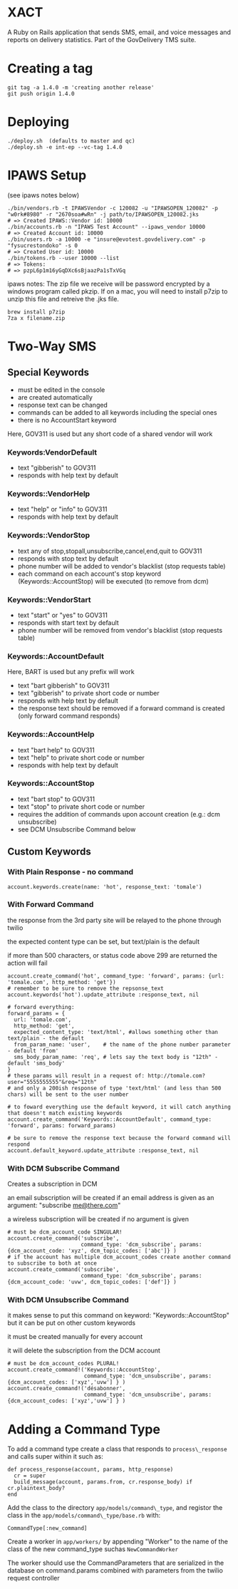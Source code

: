 XACT
====
A Ruby on Rails application that sends SMS, email, and voice messages and reports on delivery statistics. Part of the GovDelivery TMS suite.

Creating a tag
==============

    git tag -a 1.4.0 -m 'creating another release'
    git push origin 1.4.0

Deploying
=========

    ./deploy.sh  (defaults to master and qc)
    ./deploy.sh -e int-ep --vc-tag 1.4.0

IPAWS Setup
===============

(see ipaws notes below)

    ./bin/vendors.rb -t IPAWSVendor -c 120082 -u "IPAWSOPEN_120082" -p "w0rk#8980" -r "2670soa#wRn" -j path/to/IPAWSOPEN_120082.jks
    # => Created IPAWS::Vendor id: 10000
    ./bin/accounts.rb -n "IPAWS Test Account" --ipaws_vendor 10000
    # => Created Account id: 10000
    ./bin/users.rb -a 10000 -e "insure@evotest.govdelivery.com" -p "fysucrestondoko" -s 0
    # => Created User id: 10000
    ./bin/tokens.rb --user 10000 --list
    # => Tokens:
    # => pzpL6p1m16yGqDXc6sBjaazPa1sTxVGq


ipaws notes:
The zip file we receive will be password encrypted by a windows program called pkzip.
If on a mac, you will need to install p7zip to unzip this file and retreive the .jks file.

    brew install p7zip
    7za x filename.zip


Two-Way SMS
===========

## Special Keywords

-   must be edited in the console
-   are created automatically
-   response text can be changed
-   commands can be added to all keywords including the special ones
-   there is no AccountStart keyword

Here, GOV311 is used but any short code of a shared vendor will work

### Keywords:VendorDefault

-   text "gibberish" to GOV311
-   responds with help text by default

### Keywords::VendorHelp

-   text "help" or "info" to GOV311
-   responds with help text by default

### Keywords::VendorStop

-   text any of stop,stopall,unsubscribe,cancel,end,quit to GOV311
-   responds with stop text by default
-   phone number will be added to vendor's blacklist (stop requests table)
-   each command on each account's stop keyword (Keywords::AccountStop) will be executed (to remove from dcm)

### Keywords::VendorStart

-   text "start" or "yes" to GOV311
-   responds with start text by default
-   phone number will be removed from vendor's blacklist (stop requests table)

### Keywords::AccountDefault

Here, BART is used but any prefix will work

-   text "bart gibberish" to GOV311
-   text "gibberish" to private short code or number
-   responds with help text by default
-   the response text should be removed if a forward command is created (only forward command responds)

### Keywords::AccountHelp

-   text "bart help" to GOV311
-   text "help" to private short code or number
-   responds with help text by default

### Keywords::AccountStop

-   text "bart stop" to GOV311
-   text "stop" to private short code or number
-   requires the addition of commands upon account creation (e.g.: dcm unsubscribe)
-   see DCM Unsubscribe Command below

## Custom Keywords

### With Plain Response - no command

    account.keywords.create(name: 'hot', response_text: 'tomale')

### With Forward Command

the response from the 3rd party site will be relayed to the phone through twilio

the expected content type can be set, but text/plain is the default

if more than 500 characters, or status code above 299 are returned the action will fail

    account.create_command('hot', command_type: 'forward', params: {url: 'tomale.com', http_method: 'get'})
    # remember to be sure to remove the repsonse_text
    account.keywords('hot').update_attribute :response_text, nil

    # forward everything:
    forward_params = {
      url: 'tomale.com',
      http_method: 'get',
      expected_content_type: 'text/html', #allows something other than text/plain - the default
      from_param_name: 'user',    # the name of the phone number parameter - default 'from'
      sms_body_param_name: 'req', # lets say the text body is "12th" - default 'sms_body'
    }
    # these params will result in a request of: http://tomale.com?user="5555555555"&req="12th"
    # and only a 200ish response of type 'text/html' (and less than 500 chars) will be sent to the user number

    # to foward everything use the default keyword, it will catch anything that doesn't match existing keywords
    account.create_command('Keywords::AccountDefault', command_type: 'forward', params: forward_params)

    # be sure to remove the response text because the forward command will respond
    account.default_keyword.update_attribute :response_text, nil

### With DCM Subscribe Command

Creates a subscription in DCM

an email subscription will be created if an email address is given as an
argument:  "subscribe me@there.com"

a wireless subscription will be created if no argument is given

    # must be dcm_account_code SINGULAR!
    account.create_command('subscribe',
                           command_type: 'dcm_subscribe', params: {dcm_account_code: 'xyz', dcm_topic_codes: ['abc']} )
    # if the account has multiple dcm_account_codes create another command to subscribe to both at once
    account.create_command('subscribe',
                           command_type: 'dcm_subscribe', params: {dcm_account_code: 'uvw', dcm_topic_codes: ['def']} )

### With DCM Unsubscribe Command

it makes sense to put this command on keyword: "Keywords::AccountStop"
but it can be put on other custom keywords

it must be created manually for every account

it will delete the subscription from the DCM account

    # must be dcm_account_codes PLURAL!
    account.create_command!('Keywords::AccountStop',
                            command_type: 'dcm_unsubscribe', params: {dcm_account_codes: ['xyz','uvw'] } )
    account.create_command!('désabonner',
                            command_type: 'dcm_unsubscribe', params: {dcm_account_codes: ['xyz','uvw'] } )


Adding a Command Type
=====================

To add a command type create a class that responds to `process\_response` and calls super within it such as:

    def process_response(account, params, http_response)
      cr = super
      build_message(account, params.from, cr.response_body) if cr.plaintext_body?
    end

Add the class to the directory `app/models/command\_type`, and registor the class in the `app/models/command\_type/base.rb` with:

    CommandType[:new_command]


Create a worker in `app/workers/` by appending "Worker" to the name of the class of the new command_type suchas `NewCommandWorker`

The worker should use the CommandParameters that are serialized in the database on command.params combined with parameters from
the twilio request controller
